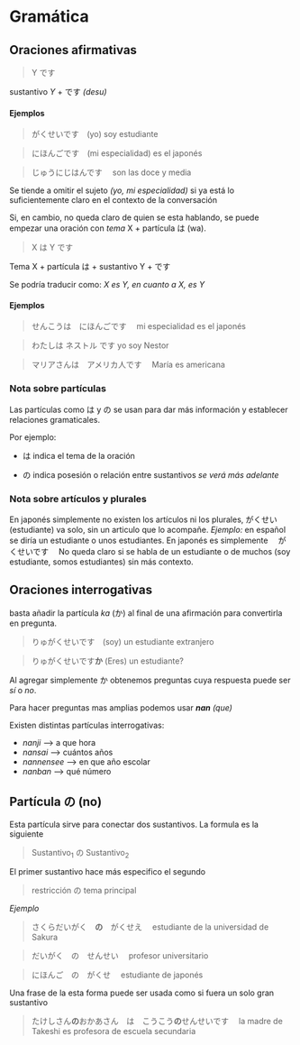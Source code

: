 # Gramática

## Oraciones afirmativas

> Y です

sustantivo _Y_ + です _(desu)_

#### Ejemplos

> がくせいです　(yo) soy estudiante

> にほんごです　(mi especialidad) es el japonés

> じゅうにじはんです　 son las doce y media

Se tiende a omitir el sujeto _(yo, mi especialidad)_ si ya está lo suficientemente claro en el contexto de la conversación

Si, en cambio, no queda claro de quien se esta hablando, se puede empezar una oración con _tema_ X + partícula は (wa).

> X は Y です

Tema X + partícula は + sustantivo Y + です

Se podría traducir como: _X es Y, en cuanto a X, es Y_

#### Ejemplos

> せんこうは　にほんごです　 mi especialidad es el japonés

> わたしは ネストル です yo soy Nestor

> マリアさんは　アメリカ人です　 María es americana

### Nota sobre partículas

Las partículas como は y の se usan para dar más información y establecer relaciones gramaticales.

Por ejemplo:

- は indica el tema de la oración

- の indica posesión o relación entre sustantivos _se verá más adelante_

### Nota sobre artículos y plurales

En japonés simplemente no existen los artículos ni los plurales, がくせい (estudiante) va solo, sin un articulo que lo acompañe.
_Ejemplo:_ en español se diría un estudiante o unos estudiantes. En japonés es simplemente 　がくせいです　 No queda claro si se habla de un estudiante o de muchos (soy estudiante, somos estudiantes) sin más contexto.

## Oraciones interrogativas

basta añadir la partícula _ka_ (か) al final de una afirmación para convertirla en pregunta.

> りゅがくせいです　(soy) un estudiante extranjero

> りゅがくせいです**か** (Eres) un estudiante?

Al agregar simplemente か obtenemos preguntas cuya respuesta puede ser _sí_ o _no_.

Para hacer preguntas mas amplias podemos usar **_nan_** _(que)_

Existen distintas partículas interrogativas:

- _nanji_ --> a que hora
- _nansai_ --> cuántos años
- _nannensee_ --> en que año escolar
- _nanban_ --> qué número

## Partícula の (no)

Esta partícula sirve para conectar dos sustantivos. La formula es la siguiente

> Sustantivo<sub>1</sub> の Sustantivo<sub>2</sub>

El primer sustantivo hace más especifico el segundo

> restricción の tema principal

_Ejemplo_

> さくらだいがく　**の**　がくせえ　 estudiante de la universidad de Sakura

> だいがく　の　せんせい　 profesor universitario

> にほんご　の　がくせ　 estudiante de japonés

Una frase de la esta forma puede ser usada como si fuera un solo gran sustantivo

> たけしさん**の**おかあさん　は　こうこう**の**せんせいです　 la madre de Takeshi es profesora de escuela secundaria
